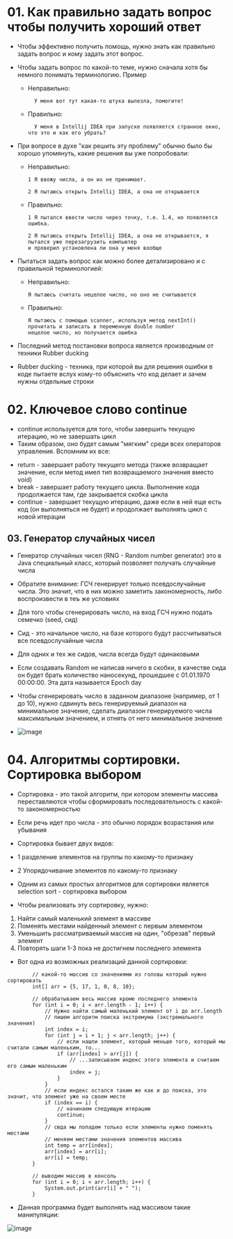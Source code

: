 # 01. Как правильно задать вопрос чтобы получить хороший ответ
* Чтобы эффективно получить помощь, нужно знать как правильно задать вопрос и кому задать этот вопрос.
* Чтобы задать вопрос по какой-то теме, нужно сначала хотя бы немного понимать терминологию. Пример

  * Неправильно:
    
          У меня вот тут какая-то штука вылезла, помогите!

  * Правильно:

          У меня в Intellij IDEA при запуске появляется странное окно, что это и как его убрать?

* При вопросе в духе "как решить эту проблему" обычно было бы хорошо упомянуть, какие решения вы уже попробовали:

  * Неправильно:
  
        1 Я ввожу числа, а он их не принимает.
  
        2 Я пытаюсь открыть Intellij IDEA, а она не открывается

  * Правильно:
  
        1 Я пытался ввести число через точку, т.е. 1.4, но появляется ошибка.
  
        2 Я пытаюсь открыть Intellij IDEA, а она не открывается, я пытался уже перезагрузить компьютер
        и проверил установлена ли она у меня вообще

* Пытаться задать вопрос как можно более детализировано и с правильной терминологией:

  * Неправильно:

        Я пытаюсь считать нецелое число, но оно не считывается

  * Правильно:

        Я пытаюсь с помощью scanner, используя метод nextInt() прочитать и записать в переменную double number 
        нецелое число, но получается ошибка

* Последний метод постановки вопроса является производным от техники Rubber ducking
* Rubber ducking - техника, при которой вы для решения ошибки в коде пытаете вслух кому-то 
объяснить что код делает и зачем нужны отдельные строки


# 02. Ключевое слово continue
* continue используется для того, чтобы завершить текущую итерацию, но не завершать цикл
* Таким образом, оно будет самым "мягким" среди всех операторов управления. Вспомним их все:
- return - завершает работу текущего метода (также возвращает значение, если метод имел тип возвращаемого значения вместо void)
- break - завершает работу текущего цикла. Выполнение кода продолжается там, где закрывается скобка цикла
- continue - завершает текущую итерацию, даже если в ней еще есть код (он выполняться не будет) 
и продолжает выполнять цикл с новой итерации


## 03. Генератор случайных чисел
* Генератор случайных чисел (RNG - Random number generator) это в Java специальный класс, который позволяет получать случайные числа
* Обратите внимание: ГСЧ генерирует только псевдослучайные числа. Это значит, что в них можно заметить закономерность, либо воспроизвести в теъ же условиях
* Для того чтобы сгенерировать число, на вход ГСЧ нужно подать семечко (seed, сид)
* Сид - это начальное число, на базе которого будут рассчитываться все псевдослучайные числа
* Для одних и тех же сидов, числа всегда будут одинаковыми
* Если создавать Random не написав ничего в скобки, в качестве сида он будет брать количество наносекунд,
прошедшее с 01.01.1970 00:00:00. Эта дата называется Epoch day
* Чтобы сгенерировать число в заданном диапазоне (например, от 1 до 10), нужно сдвинуть весь генерируемый диапазон на минимальное значение,
сделать диапазон генерируемого числа максимальным значением, и отнять от него минимальное значение

* ![image](https://raw.githubusercontent.com/ait-tr/cohort36/main/basic_programming/lesson_12/img/2.png)


# 04. Алгоритмы сортировки. Сортировка выбором
* Сортировка - это такой алгоритм, при котором элементы массива переставляются чтобы сформировать последовательность с какой-то закономерностью
* Если речь идет про числа - это обычно порядок возрастания или убывания
* Сортировка бывает двух видов:
* 1 разделение элементов на группы по какому-то признаку
* 2 Упорядочивание элементов по какому-то признаку

* Одним из самых простых алгоритмов для сортировки является selection sort - сортировка выбором
* Чтобы реализовать эту сортировку, нужно:
1. Найти самый маленький элемент в массиве
2. Поменять местами найденный элемент с первым элементом
3. Уменьшить рассматриваемый массив на один, "обрезав" первый элемент
4. Повторять шаги 1-3 пока не достигнем последнего элемента
* Вот одна из возможных реализаций данной сортировки:
```
        // какой-то массив со значениями из головы который нужно сортировать
        int[] arr = {5, 17, 1, 0, 8, 10};

        // обрабатываем весь массив кроме последнего элемента
        for (int i = 0; i < arr.length - 1; i++) {
            // Нужно найти самый маленький элемент от i до arr.length
            // пишем алгоритм поиска экстремума (экстремального значения)
            int index = i;
            for (int j = i + 1; j < arr.length; j++) {
                // если нашли элемент, который меньше того, который мы считали самым маленьким, то...
                if (arr[index] > arr[j]) {
                    // ...записываем индекс этого элемента и считаем его самым маленьким
                    index = j;
                }
            }
            // если индекс остался таким же как и до поиска, это значит, что элемент уже на своем месте
            if (index == i) {
                // начинаем следующую итерацию
                continue;
            }
            // сюда мы попадем только если элементы нужно поменять местами
            // меняем местами значения элементов массива
            int temp = arr[index];
            arr[index] = arr[i];
            arr[i] = temp;
        }

        // выводим массив в консоль
        for (int i = 0; i < arr.length; i++) {
            System.out.print(arr[i] + " ");
        }
```
* Данная программа будет выполнять над массивом такие манипуляции:

![image](https://raw.githubusercontent.com/ait-tr/cohort36/main/basic_programming/lesson_12/img/1.png)